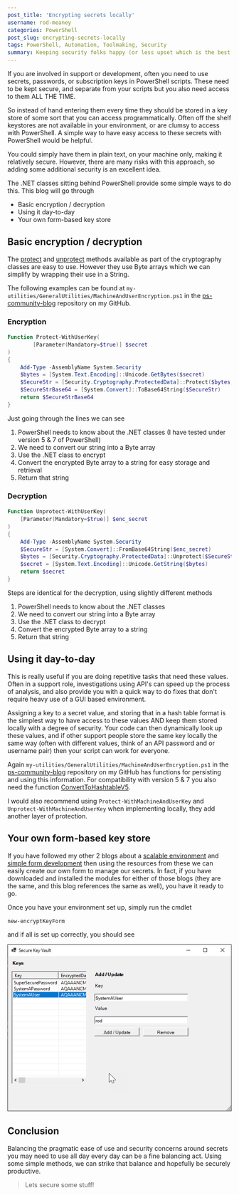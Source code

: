 ```yaml
---
post_title: 'Encrypting secrets locally'
username: rod-meaney
categories: PowerShell
post_slug: encrypting-secrets-locally
tags: PowerShell, Automation, Toolmaking, Security
summary: Keeping security folks happy (or less upset which is the best we can hope for)
---
```


If you are involved in support or development, often you need to use secrets, passwords, or 
subscription keys in PowerShell scripts. These need to be kept secure, and separate from your 
scripts but you also need access to them ALL THE TIME. 

So instead of hand entering them every time they should be stored in a key store of some sort that 
you can access programmatically. Often off the shelf keystores are not available in your 
environment, or are clumsy to access with PowerShell.  A simple way to have easy access to these 
secrets with PowerShell would be helpful.

You could simply have them in plain text, on your machine only, making it relatively secure. 
However, there are many risks with this approach, so adding some additional security is an 
excellent idea.

The .NET classes sitting behind PowerShell provide some simple ways to do this.  This blog will go
through

- Basic encryption / decryption
- Using it day-to-day
- Your own form-based key store

## Basic encryption / decryption
The [protect][02] and [unprotect][03] methods available as part of the cryptography classes are 
easy to use. However they use Byte arrays which we can simplify by wrapping their use in a String.

The following examples can be found at `my-utilities/GeneralUtilities/MachineAndUserEncryption.ps1`
in the [ps-community-blog][01] repository on my GitHub.

### Encryption
```powershell
Function Protect-WithUserKey(
        [Parameter(Mandatory=$true)] $secret
) 
{
    Add-Type -AssemblyName System.Security
    $bytes = [System.Text.Encoding]::Unicode.GetBytes($secret)
    $SecureStr = [Security.Cryptography.ProtectedData]::Protect($bytes, $null, [Security.Cryptography.DataProtectionScope]::CurrentUser)
    $SecureStrBase64 = [System.Convert]::ToBase64String($SecureStr)
    return $SecureStrBase64
}
```

Just going through the lines we can see

1. PowerShell needs to know about the .NET classes (I have tested under version 5 & 7 of PowerShell)
2. We need to convert our string into a Byte array
3. Use the .NET class to encrypt
4. Convert the encrypted Byte array to a string for easy storage and retrieval
5. Return that string  

### Decryption
```powershell
Function Unprotect-WithUserKey(
    [Parameter(Mandatory=$true)] $enc_secret
) 
{
    Add-Type -AssemblyName System.Security
    $SecureStr = [System.Convert]::FromBase64String($enc_secret)
    $bytes = [Security.Cryptography.ProtectedData]::Unprotect($SecureStr, $null, [Security.Cryptography.DataProtectionScope]::CurrentUser)
    $secret = [System.Text.Encoding]::Unicode.GetString($bytes)
    return $secret
}
```

Steps are identical for the decryption, using slightly different methods

1. PowerShell needs to know about the .NET classes
2. We need to convert our string into a Byte array
3. Use the .NET class to decrypt
4. Convert the encrypted Byte array to a string
5. Return that string  

## Using it day-to-day
This is really useful if you are doing repetitive tasks that need these values. Often in a support
role, investigations using API's can speed up the process of analysis, and also provide you with a
quick way to do fixes that don't require heavy use of a GUI based environment.

Assigning a key to a secret value, and storing that in a hash table format is the simplest way to 
have access to these values AND keep them stored locally with a degree of security.  Your code can
then dynamically look up these values, and if other support people store the same key locally the
same way (often with different values, think of an API password and or username pair) then your 
script can work for everyone.

Again `my-utilities/GeneralUtilities/MachineAndUserEncryption.ps1` in the [ps-community-blog][01] 
repository on my GitHub has functions for persisting and using this information. For compatibility
with version 5 & 7 you also need the function [ConvertToHashtableV5][04].  

I would also recommend using `Protect-WithMachineAndUserKey` and `Unprotect-WithMachineAndUserKey` 
when implementing locally, they add another layer of protection.

## Your own form-based key store
If you have followed my other 2 blogs about a [scalable environment][05] and 
[simple form development][06] then using the resources from these we can easily create our own form
to manage our secrets. In fact, if you have downloaded and installed the modules for either of 
those blogs (they are the same, and this blog references the same as well), you have it ready to go. 

Once you have your environment set up, simply run the cmdlet
```powershell
new-encryptKeyForm
```

and if all is set up correctly, you should see

![key-value-secret-store][07]


## Conclusion
Balancing the pragmatic ease of use and security concerns around secrets you may need to use all day 
every day can be a fine balancing act. Using some simple methods, we can strike that balance and 
hopefully be securely productive.

> Lets secure some stuff!

<!-- link references -->
[01]: https://github.com/rod-meaney/ps-community-blog
[02]: https://learn.microsoft.com/en-us/dotnet/api/system.security.cryptography.protecteddata.protect
[03]: https://learn.microsoft.com/en-us/dotnet/api/system.security.cryptography.protecteddata.unprotect
[04]: https://github.com/rod-meaney/ps-community-blog/blob/main/my-utilities/GeneralUtilities/ConvertToHashtableV5.ps1
[05]: https://devblogs.microsoft.com/powershell-community/creating-a-scalable-customised-running-environment/
[06]: https://devblogs.microsoft.com/powershell-community/simple-form-development-using-powershell/
[07]: ./Media/encrypting-secrets-locally/KeyValueStore.png
